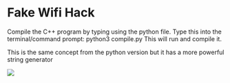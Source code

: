 # Fake Wifi Hack

Compile the C++ program by typing using the python file.
Type this into the terminal/command prompt: python3 compile.py
This will run and compile it.

This is the same concept from the python version but it has a more powerful string generator

<img src="https://previews.123rf.com/images/photoart23d/photoart23d1812/photoart23d181200837/114045762-wifi-symbol-icon-blue-simple-rounded-gradient-isolated-vector-illustration.jpg" >